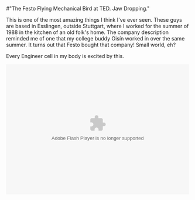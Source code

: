#"The Festo Flying Mechanical Bird at TED. Jaw Dropping."


 <p>This is one of the most amazing things I think I've ever seen. These guys are based in Esslingen, outside Stuttgart, where I worked for the summer of 1988 in the kitchen of an old folk's home. The company description reminded me of one that my college buddy Ois&iacute;n worked in over the same summer. It turns out that Festo bought that company! Small world, eh?</p>
<p>Every Engineer cell in my body is excited by this.</p>
<p>
<object height="355" width="500">
<param name="movie" value="http://video.ted.com/assets/player/swf/EmbedPlayer.swf" />
<param name="allowFullScreen" value="true" />
<param name="allowScriptAccess" value="always" />
<param name="wmode" value="transparent" />
<param name="bgColor" value="#ffffff" />
<param name="flashvars" value="vu=http://video.ted.com/talk/stream/2011G/Blank/MarkusFischer_2011G-320k.mp4&amp;su=http://images.ted.com/images/ted/tedindex/embed-posters/MarkusFischer-2011G.embed_thumbnail.jpg&amp;vw=512&amp;vh=288&amp;ap=0&amp;ti=1195&amp;lang=&amp;introDuration=15330&amp;adDuration=4000&amp;postAdDuration=830&amp;adKeys=talk=a_robot_that_flies_like_a_bird;year=2011;theme=animals_that_amaze;theme=what_s_next_in_tech;theme=new_on_ted_com;theme=a_taste_of_tedglobal_2011;theme=tales_of_invention;event=TEDGlobal+2011;tag=Design;tag=Technology;tag=animals;tag=biomechanics;tag=biomimicry;tag=robots;&amp;preAdTag=tconf.ted/embed;tile=1;sz=512x288;" /> <embed src="http://video.ted.com/assets/player/swf/EmbedPlayer.swf" type="application/x-shockwave-flash" wmode="transparent" height="355" flashvars="vu=http://video.ted.com/talk/stream/2011G/Blank/MarkusFischer_2011G-320k.mp4&amp;su=http://images.ted.com/images/ted/tedindex/embed-posters/MarkusFischer-2011G.embed_thumbnail.jpg&amp;vw=512&amp;vh=288&amp;ap=0&amp;ti=1195&amp;lang=&amp;introDuration=15330&amp;adDuration=4000&amp;postAdDuration=830&amp;adKeys=talk=a_robot_that_flies_like_a_bird;year=2011;theme=animals_that_amaze;theme=what_s_next_in_tech;theme=new_on_ted_com;theme=a_taste_of_tedglobal_2011;theme=tales_of_invention;event=TEDGlobal+2011;tag=Design;tag=Technology;tag=animals;tag=biomechanics;tag=biomimicry;tag=robots;&amp;preAdTag=tconf.ted/embed;tile=1;sz=512x288;" width="500"></embed>
</object>
</p>
 